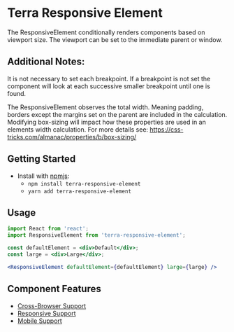# Terra Responsive Element

The ResponsiveElement conditionally renders components based on viewport size.
The viewport can be set to the immediate parent or window.

## Additional Notes:

It is not necessary to set each breakpoint. If a breakpoint is not set the component will look at each successive smaller breakpoint until one is found.

The ResponsiveElement observes the total width. Meaning padding, borders except the margins set on the parent are included in the calculation. Modifying box-sizing will impact how these properties are used in an elements width calculation. For more details see: https://css-tricks.com/almanac/properties/b/box-sizing/

## Getting Started

- Install with [npmjs](https://www.npmjs.com):
  - `npm install terra-responsive-element`
  - `yarn add terra-responsive-element`

## Usage

```jsx
import React from 'react';
import ResponsiveElement from 'terra-responsive-element';

const defaultElement = <div>Default</div>;
const large = <div>Large</div>;

<ResponsiveElement defaultElement={defaultElement} large={large} />
```

## Component Features
* [Cross-Browser Support](https://github.com/cerner/terra-ui/blob/master/src/terra-dev-site/contributing/ComponentStandards.e.contributing.md#cross-browser-support)
* [Responsive Support](https://github.com/cerner/terra-ui/blob/master/src/terra-dev-site/contributing/ComponentStandards.e.contributing.md#responsive-support)
* [Mobile Support](https://github.com/cerner/terra-ui/blob/master/src/terra-dev-site/contributing/ComponentStandards.e.contributing.md#mobile-support)
